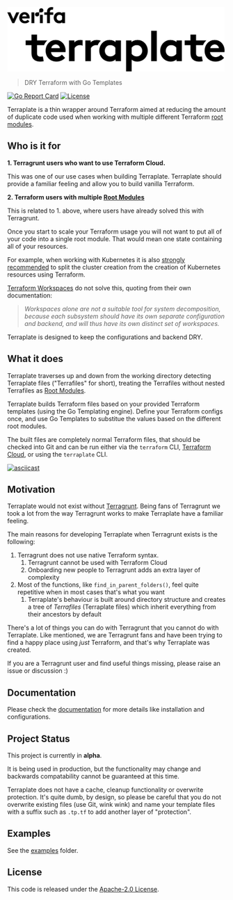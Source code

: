 <img src="./terraplate-logo.svg" width="500">

> DRY Terraform with Go Templates

[![Go Report Card](https://goreportcard.com/badge/github.com/verifa/terraplate)](https://goreportcard.com/report/github.com/verifa/terraplate)
[![License](https://img.shields.io/badge/License-Apache_2.0-blue.svg)](https://opensource.org/licenses/Apache-2.0)

Terraplate is a thin wrapper around Terraform aimed at reducing the amount of duplicate code used when working with multiple different Terraform [root modules](https://www.terraform.io/language/modules#the-root-module).

## Who is it for

**1. Terragrunt users who want to use Terraform Cloud.**

This was one of our use cases when building Terraplate.
Terraplate should provide a familiar feeling and allow you to build vanilla Terraform.

**2. Terraform users with multiple [Root Modules](https://www.terraform.io/language/modules#the-root-module)**

This is related to 1. above, where users have already solved this with Terragrunt.

Once you start to scale your Terraform usage you will not want to put all of your code into a single root module.
That would mean one state containing all of your resources.

For example, when working with Kubernetes it is also [strongly recommended](https://registry.terraform.io/providers/hashicorp/kubernetes/latest/docs#stacking-with-managed-kubernetes-cluster-resources) to split the cluster creation from the creation of Kubernetes resources using Terraform.

[Terraform Workspaces](https://www.terraform.io/language/state/workspaces#when-to-use-multiple-workspaces) do not solve this, quoting from their own documentation:

> *Workspaces alone are not a suitable tool for system decomposition, because each subsystem should have its own separate configuration and backend, and will thus have its own distinct set of workspaces.*

Terraplate is designed to keep the configurations and backend DRY.

## What it does

Terraplate traverses up and down from the working directory detecting Terraplate files ("Terrafiles" for short), treating the Terrafiles without nested Terrafiles as [Root Modules](https://www.terraform.io/language/modules#the-root-module).

Terraplate builds Terraform files based on your provided Terraform templates (using the Go Templating engine).
Define your Terraform configs once, and use Go Templates to substitue the values based on the different root modules.

The built files are completely normal Terraform files, that should be checked into Git and can be run either via the `terraform` CLI, [Terraform Cloud](https://www.terraform.io/cloud), or using the `terraplate` CLI.

[![asciicast](https://asciinema.org/a/DXAzFxSUWFaYn5iPU8DnliyRZ.svg)](https://asciinema.org/a/DXAzFxSUWFaYn5iPU8DnliyRZ)

## Motivation

Terraplate would not exist without [Terragrunt](https://terragrunt.gruntwork.io/).
Being fans of Terragrunt we took a lot from the way Terragrunt works to make Terraplate have a familiar feeling.

The main reasons for developing Terraplate when Terragrunt exists is the following:

1. Terragrunt does not use native Terraform syntax.
   1. Terragrunt cannot be used with Terraform Cloud
   2. Onboarding new people to Terragrunt adds an extra layer of complexity
2. Most of the functions, like `find_in_parent_folders()`, feel quite repetitive when in most cases that's what you want
   1. Terraplate's behaviour is built around directory structure and creates a tree of *Terrafiles* (Terraplate files) which inherit everything from their ancestors by default

There's a lot of things you can do with Terragrunt that you cannot do with Terraplate.
Like mentioned, we are Terragrunt fans and have been trying to find a happy place using *just* Terraform, and that's why Terraplate was created.

If you are a Terragrunt user and find useful things missing, please raise an issue or discussion :)

## Documentation

Please check the [documentation](./DOCUMENTATION.md) for more details like installation and configurations.

## Project Status

This project is currently in **alpha**.

It is being used in production, but the functionality may change and backwards compatability cannot be guaranteed at this time.

Terraplate does not have a cache, cleanup functionality or overwrite protection.
It's quite dumb, by design, so please be careful that you do not overwrite existing files (use Git, wink wink) and name your template files with a suffix such as `.tp.tf` to add another layer of "protection".

## Examples

See the [examples](./examples) folder.

## License

This code is released under the [Apache-2.0 License](./LICENSE).
